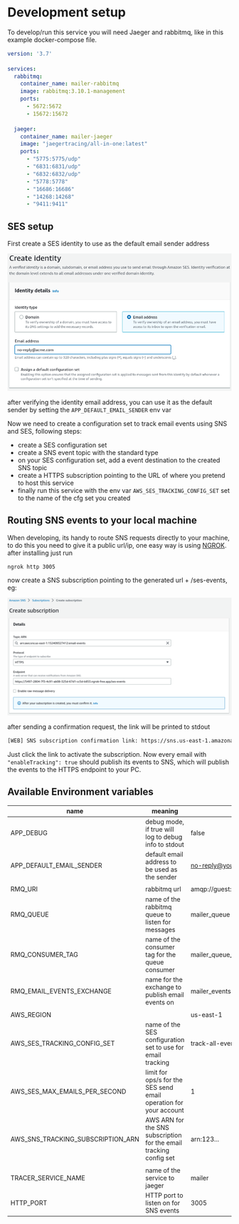 # Development setup

To develop/run this service you will need Jaeger and rabbitmq, like in this example docker-compose file.

```yaml
version: '3.7'

services:
  rabbitmq:
    container_name: mailer-rabbitmq
    image: rabbitmq:3.10.1-management
    ports:
      - 5672:5672
      - 15672:15672

  jaeger:
    container_name: mailer-jaeger
    image: "jaegertracing/all-in-one:latest"
    ports:
      - "5775:5775/udp"
      - "6831:6831/udp"
      - "6832:6832/udp"
      - "5778:5778"
      - "16686:16686"
      - "14268:14268"
      - "9411:9411"
```

## SES setup

First create a SES identity to use as the default email sender address

![sender](./imgs/create-sender.png "sender")

after verifying the identity email address, you can use it as the default sender
by setting the `APP_DEFAULT_EMAIL_SENDER` env var

Now we need to create a configuration set to track email events using SNS and SES, following steps:

- create a SES configuration set
- create a SNS event topic with the standard type
- on your SES configuration set, add a event destination to the created SNS topic
- create a HTTPS subscription pointing to the URL of where you pretend to host this service
- finally run this service with the env var `AWS_SES_TRACKING_CONFIG_SET` set to the name of the cfg set you created


## Routing SNS events to your local machine

When developing, its handy to route SNS requests directly to your machine, to do this you need to give it
a public url/ip, one easy way is using [NGROK](https://ngrok.com/). after installing just run

```sh
ngrok http 3005
```

now create a SNS subscription pointing to the generated url + /ses-events, eg:

![subscription](./imgs/create-subscription.png "subscription")

after sending a confirmation request, the link will be printed to stdout

```sh
[WEB] SNS subscription confirmation link: https://sns.us-east-1.amazonaws.com/?Action=ConfirmSubscription&TopicArn=arn:aws:sns:...&Token=...
```

Just click the link to activate the subscription. Now every email with `"enableTracking": true` should publish its events to SNS, which
will publish the events to the HTTPS endpoint to your PC.

## Available Environment variables

|           name                    |                                    meaning                         | example                           |
|-----------------------------------|--------------------------------------------------------------------|-----------------------------------|
| APP_DEBUG                         | debug mode, if true will log to debug info to stdout               | false                             |
| APP_DEFAULT_EMAIL_SENDER          | default email address to be used as the sender                     | no-reply@your-company.com         |
|                                   |                                                                    |                                   |
| RMQ_URI                           | rabbitmq url                                                       | amqp://guest:guest@localhost:5672 |
| RMQ_QUEUE                         | name of the rabbitmq queue to listen for messages                  | mailer_queue                      |
| RMQ_CONSUMER_TAG                  | name of the consumer tag for the queue consumer                    | mailer_queue_consumer             |
| RMQ_EMAIL_EVENTS_EXCHANGE         | name for the exchange to publish email events on                   | mailer_events                     |
|                                   |                                                                    |                                   |
| AWS_REGION                        |                                                                    | us-east-1                         |
| AWS_SES_TRACKING_CONFIG_SET       | name of the SES configuration set to use for email tracking        | track-all-events                  |
| AWS_SES_MAX_EMAILS_PER_SECOND     | limit for ops/s for the SES send email operation for your account  | 1                                 |
| AWS_SNS_TRACKING_SUBSCRIPTION_ARN | AWS ARN for the SNS subscription for the email tracking config set | arn:123...                        |
|                                   |                                                                    |                                   |
| TRACER_SERVICE_NAME               | name of the service to jaeger                                      | mailer                            |
| HTTP_PORT                         | HTTP port to listen on for SNS events                              | 3005                              |
